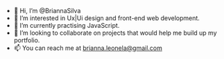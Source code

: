 - 👋 Hi, I’m @BriannaSilva
- 👀 I’m interested in Ux|Ui design and front-end web development.
- 🌱 I’m currently practising JavaScript. 
- 💞️ I’m looking to collaborate on projects that would help me build up my portfolio. 
- 📫 You can reach me at brianna.leonela@gmail.com

<!---
BriannaSilva/BriannaSilva is a ✨ special ✨ repository because its `README.md` (this file) appears on your GitHub profile.
You can click the Preview link to take a look at your changes.
--->
